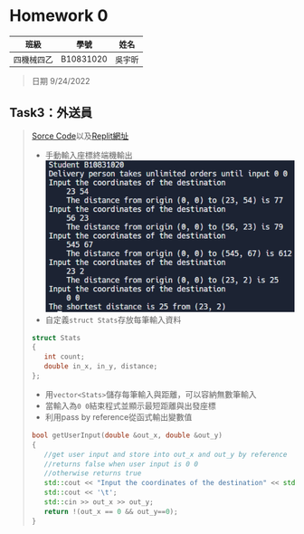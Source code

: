 # Homework 0

| 班級     |    學號   | 姓名    |
| :---:    |   :---:   | :---:  | 
| 四機械四乙| B10831020 | 吳宇昕  |
>日期 9/24/2022
## Task3：外送員
>[Sorce Code](/hw0/hw0A.cpp)以及[Replit網址]()
>
>* 手動輸入座標終端機輸出
>![外送員終端機輸出](/HW0/delivery_person_console_output.png)
> * 自定義```struct Stats```存放每筆輸入資料
> ```c++
>struct Stats
>{
>    int count;
>    double in_x, in_y, distance;
>};
>```
> * 用```vector<Stats>```儲存每筆輸入與距離，可以容納無數筆輸入
> * 當輸入為```0 0```結束程式並顯示最短距離與出發座標
> * 利用pass by reference從函式輸出變數值
> ```c++
> bool getUserInput(double &out_x, double &out_y)
>{
>    //get user input and store into out_x and out_y by reference
>    //returns false when user input is 0 0
>    //otherwise returns true
>    std::cout << "Input the coordinates of the destination" << std::endl;
>    std::cout << '\t';
>    std::cin >> out_x >> out_y;
>    return !(out_x == 0 && out_y==0);
>}
> ```